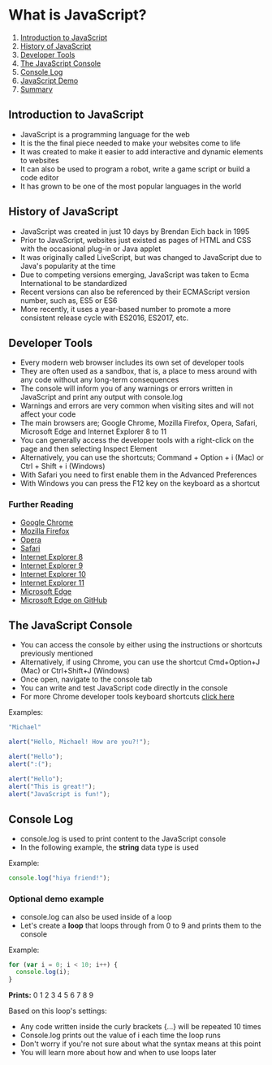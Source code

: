 # What is JavaScript?

1. [Introduction to JavaScript](#introduction-to-javascript)
2. [History of JavaScript](#history-of-javascript)
3. [Developer Tools](#developer-tools)
4. [The JavaScript Console](#the-javascript-console)
5. [Console Log](#console-log)
6. [JavaScript Demo](#javascript-demo)
7. [Summary](#summary)

## Introduction to JavaScript
- JavaScript is a programming language for the web
- It is the the final piece needed to make your websites come to life
- It was created to make it easier to add interactive and dynamic elements to websites
- It can also be used to program a robot, write a game script or build a code editor
- It has grown to be one of the most popular languages in the world

## History of JavaScript
- JavaScript was created in just 10 days by Brendan Eich back in 1995
- Prior to JavaScript, websites just existed as pages of HTML and CSS with the occasional plug-in or Java applet
- It was originally called LiveScript, but was changed to JavaScript due to Java's popularity at the time
- Due to competing versions emerging, JavaScript was taken to Ecma International to be standardized
- Recent versions can also be referenced by their ECMAScript version number, such as, ES5 or ES6
- More recently, it uses a year-based number to promote a more consistent release cycle with ES2016, ES2017, etc.

## Developer Tools
- Every modern web browser includes its own set of developer tools
- They are often used as a sandbox, that is, a place to mess around with any code without any long-term consequences
- The console will inform you of any warnings or errors written in JavaScript and print any output with console.log 
- Warnings and errors are very common when visiting sites and will not affect your code
- The main browsers are; Google Chrome, Mozilla Firefox, Opera, Safari, Microsoft Edge and Internet Explorer 8 to 11
- You can generally access the developer tools with a right-click on the page and then selecting Inspect Element
- Alternatively, you can use the shortcuts; Command + Option + i (Mac) or Ctrl + Shift + i (Windows)
- With Safari you need to first enable them in the Advanced Preferences
- With Windows you can press the F12 key on the keyboard as a shortcut

### Further Reading
- [Google Chrome](https://developers.google.com/web/tools/chrome-devtools/)
- [Mozilla Firefox](https://developer.mozilla.org/en-US/docs/Tools)
- [Opera](https://www.opera.com/dragonfly/)
- [Safari](https://developer.apple.com/safari/tools/)
- [Internet Explorer 8](https://msdn.microsoft.com/en-us/library/dd565628.aspx)
- [Internet Explorer 9](https://docs.microsoft.com/en-us/previous-versions/windows/internet-explorer/ie-developer/samples/gg589512(v=vs.85))
- [Internet Explorer 10](https://docs.microsoft.com/en-us/previous-versions/windows/internet-explorer/ie-developer/dev-guides/hh673549(v=vs.85))
- [Internet Explorer 11](https://docs.microsoft.com/en-us/previous-versions/windows/internet-explorer/ie-developer/dev-guides/bg182636(v=vs.85))
- [Microsoft Edge](https://docs.microsoft.com/de-de/microsoft-edge/devtools-guide)
- [Microsoft Edge on GitHub](https://github.com/MicrosoftDocs/edge-developer)

## The JavaScript Console

- You can access the console by either using the instructions or shortcuts previously mentioned
- Alternatively, if using Chrome, you can use the shortcut Cmd+Option+J (Mac) or Ctrl+Shift+J (Windows)
- Once open, navigate to the console tab
- You can write and test JavaScript code directly in the console
- For more Chrome developer tools keyboard shortcuts [click here](https://developers.google.com/web/tools/chrome-devtools/shortcuts)

Examples:

```js 
"Michael"
```

```js
alert("Hello, Michael! How are you?!");
```

```js
alert("Hello");
alert(":(");
```

```js
alert("Hello");
alert("This is great!");
alert("JavaScript is fun!");
```

## Console Log

- console.log is used to print content to the JavaScript console
- In the following example, the **string** data type is used

Example:

```js
console.log("hiya friend!");
```

### Optional demo example

- console.log can also be used inside of a loop
- Let's create a **loop** that loops through from 0 to 9 and prints them to the console

Example:

```js
for (var i = 0; i < 10; i++) {
  console.log(i);
}
```
**Prints:** 0 1 2 3 4 5 6 7 8 9

Based on this loop's settings:

- Any code written inside the curly brackets {...} will be repeated 10 times
- Console.log prints out the value of i each time the loop runs
- Don't worry if you're not sure about what the syntax means at this point
- You will learn more about how and when to use loops later
